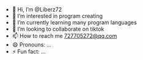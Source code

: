 - 👋 Hi, I’m @Liberz72
- 👀 I’m interested in program creating
- 🌱 I’m currently learning many program languages
- 💞️ I’m looking to collaborate on tiktok
- 📫 How to reach me 727705272@qq.com
- 😄 Pronouns: ...
- ⚡ Fun fact: ...

<!---
Liberz72/Liberz72 is a ✨ special ✨ repository because its `README.md` (this file) appears on your GitHub profile.
You can click the Preview link to take a look at your changes.
--->
